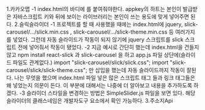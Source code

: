 1.카카오맵
 -1 index.html의 바디에 <script
      type="text/javascript"
      src="//dapi.kakao.com/v2/maps/sdk.js?appkey=❤️&ribraries=services"
      class="kakaomap"
    ></script>  를 붙여줘야한다. appkey의 하트는 본인이 발급받은 자바스크립트 키와 뒤에 보이는 라이브러리는 본인이 쓰는 용도에 맞게 넣어주면 된다.
2.슬릭슬라이더
 -1 프로젝트를 할 때 사용했을 때에는 index.html에 jquery, slick-carousel/.../slick.min.css , slick-carousel/.../slick-theme.min.css  등 여러가지를 넣었다. 그런데 자동 슬라이드가 작동이 되지 않기에 jquery 스크립트를 slick 스크립트 전에 넣어줘서 작동이 됐었다.
 -2 지금 예시로 간단히 했는데 index.html을 건들지 않고 npm install react-slick 과 slick-carousel 을 하고 app.js 파일 상단에(슬라이드 파일도 관계없다.)
 import "slick-carousel/slick/slick.css";
import "slick-carousel/slick/slick-theme.css"; 만 삽입을 했는데 자동 슬라이드까지 작동이 잘된다. 나는 무엇을 했으며 index.html 파일 넣은 많은 스크립트 태그 들과 링크 태그들은 왜 넣었는지 의문이 든다. 이 부분에 대해서는 나중에 더 알아보고 내용을 추가하도록 하겠다.
 -3 슬라이더 스타일을 변경하는 방법은 SimpleSlider.js 파일을 보면 있다. 해당 슬라이더의 클래스네임은 개발자도구 요소에서 확인 가능하다.
3.주소지Api